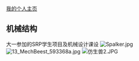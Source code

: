 [我的个人主页](https://xbchub.github.io/)
## 机械结构
大一参加的SRP学生项目及机械设计课设
![Spalker.jpg](https://i.loli.net/2021/05/21/GARNPqLdV7bupU4.jpg)
![13_MechBeest_593368a.jpg](https://i.loli.net/2021/05/21/hlOcUeoqMC2KmJu.png)
![仿生兽2.JPG](https://i.loli.net/2021/05/21/YMDv8xtKWVyaF5l.jpg)